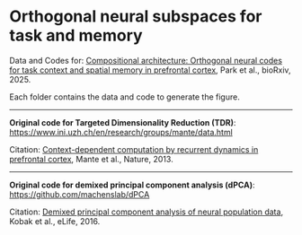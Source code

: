 # Orthogonal neural subspaces for task and memory
Data and Codes for: <a href="https://doi.org/10.1101/2025.02.25.640211" target="_blank">Compositional architecture: Orthogonal neural codes for task context and spatial memory in prefrontal cortex</a>, Park et al., bioRxiv, 2025.

<p></p>

Each folder contains the data and code to generate the figure.

<p></p>
<hr>
<p></p>

<b>Original code for Targeted Dimensionality Reduction (TDR)</b>:
https://www.ini.uzh.ch/en/research/groups/mante/data.html<p></p>
Citation: <a href="https://www.nature.com/articles/nature127421" target="_blank">Context-dependent computation by recurrent dynamics in prefrontal cortex</a>, Mante et al., Nature, 2013.

<p></p>
<hr>
<p></p>

<b>Original code for demixed principal component analysis (dPCA)</b>:
https://github.com/machenslab/dPCA<p></p>
Citation: <a href="https://elifesciences.org/articles/10989" target="_blank">Demixed principal component analysis of neural population data</a>, Kobak et al., eLife, 2016.
